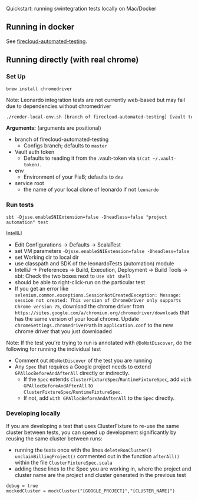 Quickstart: running swintegration tests locally on Mac/Docker 

## Running in docker

See [firecloud-automated-testing](https://github.com/broadinstitute/firecloud-automated-testing).


## Running directly (with real chrome)

### Set Up

```
brew install chromedriver
```

Note: Leonardo integration tests are not currently web-based but may fail due to dependencies without chromedriver

```bash
./render-local-env.sh [branch of firecloud-automated-testing] [vault token] [env] [service root]
```

**Arguments:** (arguments are positional)

* branch of firecloud-automated-testing
    * Configs branch; defaults to `master`
* Vault auth token
	* Defaults to reading it from the .vault-token via `$(cat ~/.vault-token)`.
* env
	* Environment of your FiaB; defaults to `dev`
* service root
    * the name of your local clone of leonardo if not `leonardo`
	
### Run tests

`sbt -Djsse.enableSNIExtension=false -Dheadless=false "project automation" test`

IntelliJ
- Edit Configurations -> Defaults -> ScalaTest
- set VM parameters `-Djsse.enableSNIExtension=false -Dheadless=false`
- set Working dir to local dir
- use classpath and SDK of the leonardoTests (automation) module
- IntelliJ -> Preferences -> Build, Execution, Deployment -> Build Tools -> sbt: Check the two boxes next to `Use sbt shell`
- should be able to right-click-run on the particular test
- If you get an error like `selenium.common.exceptions.SessionNotCreatedException: Message: session not created: This version of ChromeDriver only supports Chrome version 75`,
download the chrome driver from `https://sites.google.com/a/chromium.org/chromedriver/downloads` that has the same version of your local chrome. Update `chromeSettings.chromedriverPath`
in `application.conf` to the new chrome driver that you just downloaded

Note: If the test you're trying to run is annotated with `@DoNotDiscover`, do the following for running the individual test
- Comment out `@DoNotDiscover` of the test you are running
- Any `Spec` that requires a Google project needs to extend `GPAllocBeforeAndAfterAll` directly or indirectly.
	- If the `Spec` extends `ClusterFixtureSpec`/`RuntimeFixtureSpec`, add `with GPAllocBeforeAndAfterAll` to `ClusterFixtureSpec`/`RuntimeFixtureSpec`. 
	- If not, add `with GPAllocBeforeAndAfterAll` to the `Spec` directly.

### Developing locally

If you are developing a test that uses ClusterFixture to re-use the same cluster between tests, you can speed up development significantly by reusing the same cluster between runs:
- running the tests once with the lines `deleteRonCluster() 
    unclaimBillingProject()` commented out in the function `afterAll()` within the file `ClusterFixtureSpec.scala`
- adding these lines to the Spec you are working in, where the project and cluster name are the project and cluster generated in the previous test 

```
debug = true
mockedCluster = mockCluster("[GOOGLE_PROJECT]","[CLUSTER_NAME]")
```
